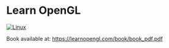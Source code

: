 # Learn OpenGL

[![Linux](https://github.com/LucasSnatiago/Learn-OpenGL/actions/workflows/build-for-linux.yml/badge.svg)](https://github.com/LucasSnatiago/Learn-OpenGL/actions/workflows/build-for-linux.yml)

Book available at: https://learnopengl.com/book/book_pdf.pdf
